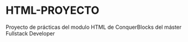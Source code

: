 # HTML-PROYECTO
Proyecto de prácticas del modulo HTML de ConquerBlocks del máster Fullstack Developer
